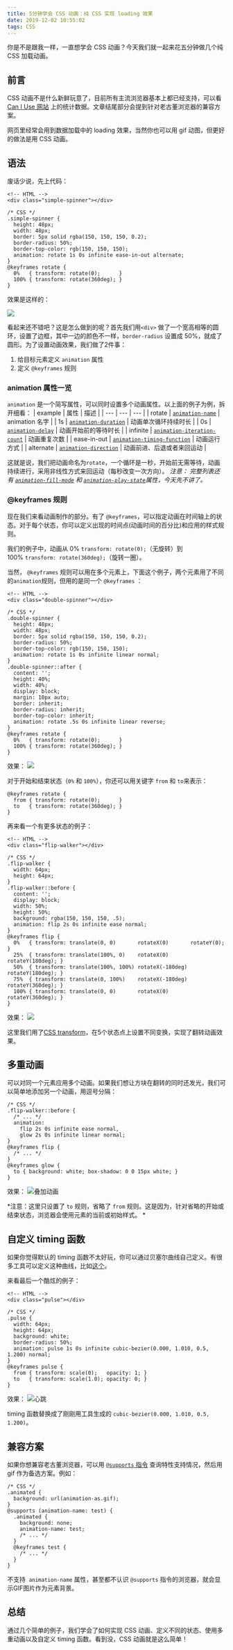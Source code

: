 ```yaml
---
title: 5分钟学会 CSS 动画：纯 CSS 实现 loading 效果
date: 2019-12-02 10:55:02
tags: CSS
---
```



你是不是跟我一样，一直想学会 CSS 动画？今天我们就一起来花五分钟做几个纯 CSS 加载动画。
## 前言

CSS 动画不是什么新鲜玩意了，目前所有主流浏览器基本上都已经支持，可以看[Can I Use 网站](https://caniuse.com/#feat=css-animation) 上的统计数据。文章结尾部分会提到针对老古董浏览器的兼容方案。

网页里经常会用到数据加载中的 loading 效果，当然你也可以用 gif 动图，但更好的做法是用 CSS 动画。
## 语法

废话少说，先上代码：
```
<!-- HTML -->
<div class="simple-spinner"></div>

```

```
/* CSS */
.simple-spinner {
  height: 48px;
  width: 48px;
  border: 5px solid rgba(150, 150, 150, 0.2);
  border-radius: 50%;
  border-top-color: rgb(150, 150, 150);
  animation: rotate 1s 0s infinite ease-in-out alternate;
}
@keyframes rotate {
  0%   { transform: rotate(0);      }
  100% { transform: rotate(360deg); }
}

```
效果是这样的：
<!-- more -->
![](https://upload-images.jianshu.io/upload_images/1618526-a78ad82f05ddb97c.gif?imageMogr2/auto-orient/strip)

看起来还不错吧？这是怎么做到的呢？首先我们用`<div>` 做了一个宽高相等的圆环，设置了边框，其中一边的颜色不一样，`border-radius` 设置成 50%，就成了圆形。为了设置动画效果，我们做了2件事：
1.  给目标元素定义 `animation` 属性
2.  定义 `@keyframes` 规则

### animation 属性一览

`animation` 是一个简写属性，可以同时设置多个动画属性。以上面的例子为例，拆开细看：
| example | 属性 | 描述 |
| --- | --- | --- |
| rotate | [`animation-name`](https://developer.mozilla.org/en-US/docs/Web/CSS/animation-name) | animation 名字 |
| 1s | [`animation-duration`](https://developer.mozilla.org/en-US/docs/Web/CSS/animation-duration) | 动画单次循环持续时长 |
| 0s | [`animation-delay`](https://developer.mozilla.org/en-US/docs/Web/CSS/animation-delay) | 动画开始前的等待时长 |
| infinite | [`animation-iteration-count`](https://developer.mozilla.org/en-US/docs/Web/CSS/animation-iteration-count) | 动画重复次数 |
| ease-in-out | [`animation-timing-function`](https://developer.mozilla.org/en-US/docs/Web/CSS/animation-timing-function) | 动画运行方式 |
| alternate | [`animation-direction`](https://developer.mozilla.org/en-US/docs/Web/CSS/animation-direction) | 动画前进、后退或者来回运动 |

这就是说，我们把动画命名为`rotate`，一个循环是一秒，开始前无需等待，动画持续进行，采用非线性方式来回运动（每秒改变一次方向）。
*注意： 完整列表还有 [`animation-fill-mode`](https://developer.mozilla.org/en-US/docs/Web/CSS/animation-fill-mode) 和 [`animation-play-state`](https://developer.mozilla.org/en-US/docs/Web/CSS/animation-play-state)属性，今天先不讲了。*

###  @keyframes 规则

现在我们来看动画制作的部分。有了 `@keyframes`，可以指定动画在时间轴上的状态。对于每个状态，你可以定义出现的时间点(动画时间的百分比)和应用的样式规则。

我们的例子中，动画从 0% `transform: rotate(0);`（无旋转）到100% `transform: rotate(360deg);`（旋转一圈）。

当然， `@keyframes` 规则可以用在多个元素上，下面这个例子，两个元素用了不同的`animation`规则，但用的是同一个 `@keyframes` ：
```
<!-- HTML -->
<div class="double-spinner"></div>

```

```
/* CSS */
.double-spinner {
  height: 48px;
  width: 48px;
  border: 5px solid rgba(150, 150, 150, 0.2);
  border-radius: 50%;
  border-top-color: rgb(150, 150, 150);
  animation: rotate 1s 0s infinite linear normal;
}
.double-spinner::after {
  content: '';
  height: 40%;
  width: 40%;
  display: block;
  margin: 10px auto;
  border: inherit;
  border-radius: inherit;
  border-top-color: inherit;
  animation: rotate .5s 0s infinite linear reverse;
}
@keyframes rotate {
  0%   { transform: rotate(0);      }
  100% { transform: rotate(360deg); }
}

```
效果：
![](https://upload-images.jianshu.io/upload_images/1618526-cd404342048c54a6.gif?imageMogr2/auto-orient/strip)


对于开始和结束状态（`0%` 和 `100%`），你还可以用关键字 `from` 和 `to`来表示：
```
@keyframes rotate {
  from { transform: rotate(0);      }
  to   { transform: rotate(360deg); }
}

```

再来看一个有更多状态的例子：
```
<!-- HTML -->
<div class="flip-walker"></div>

```

```
/* CSS */
.flip-walker {
  width: 64px;
  height: 64px;
}
.flip-walker::before {
  content: '';
  display: block;
  width: 50%;
  height: 50%;
  background: rgba(150, 150, 150, .5);
  animation: flip 2s 0s infinite ease normal;
}
@keyframes flip {
  0%   { transform: translate(0, 0)       rotateX(0)       rotateY(0);      }
  25%  { transform: translate(100%, 0)    rotateX(0)       rotateY(180deg); }
  50%  { transform: translate(100%, 100%) rotateX(-180deg) rotateY(180deg); }
  75%  { transform: translate(0, 100%)    rotateX(-180deg) rotateY(360deg); }
  100% { transform: translate(0, 0)       rotateX(0)       rotateY(360deg); }
}

```
效果：
![](https://upload-images.jianshu.io/upload_images/1618526-c798e5aee6992d29.gif?imageMogr2/auto-orient/strip)

这里我们用了[CSS transform](https://developer.mozilla.org/en-US/docs/Web/CSS/transform)，在5个状态点上设置不同变换，实现了翻转动画效果。
## 多重动画

可以对同一个元素应用多个动画。如果我们想让方块在翻转的同时还发光，我们可以简单地添加另一个动画，用逗号分隔：
```
/* CSS */
.flip-walker::before {
  /* ... */
  animation:
    flip 2s 0s infinite ease normal,
    glow 2s 0s infinite linear normal;
}
@keyframes flip {
  /* ... */
}
@keyframes glow {
  to { background: white; box-shadow: 0 0 15px white; }
}

```
效果：
![叠加动画](https://upload-images.jianshu.io/upload_images/1618526-555f4b24c8797ae1.gif?imageMogr2/auto-orient/strip)


*注意：这里只设置了 `to` 规则，省略了 `from` 规则。这是因为，针对省略的开始或结束状态，浏览器会使用元素的当前或初始样式。 *

## 自定义 timing 函数

如果你觉得默认的 timing 函数不太好玩，你可以通过贝塞尔曲线自己定义。有很多工具可以定义这种曲线，比如[这个](https://matthewlein.com/tools/ceaser)。

来看最后一个酷炫的例子：
```
<!-- HTML -->
<div class="pulse"></div>

```

```
/* CSS */
.pulse {
  width: 64px;
  height: 64px;
  background: white;
  border-radius: 50%;
  animation: pulse 1s 0s infinite cubic-bezier(0.000, 1.010, 0.5, 1.200) normal;
}
@keyframes pulse {
  from { transform: scale(0);   opacity: 1; }
  to   { transform: scale(1.0); opacity: 0; }
}

```
效果：
![心跳](https://upload-images.jianshu.io/upload_images/1618526-d960e858a2148c01.gif?imageMogr2/auto-orient/strip)

timing 函数替换成了刚刚用工具生成的 `cubic-bezier(0.000, 1.010, 0.5, 1.200)`。
## 兼容方案

如果你想兼容老古董浏览器，可以用 [`@supports` 指令](https://developer.mozilla.org/en-US/docs/Web/CSS/@supports) 查询特性支持情况，然后用 gif 作为备选方案。例如：
```
/* CSS */
.animated {
  background: url(animation-as.gif);
}
@supports (animation-name: test) {
  .animated {
    background: none;
    animation-name: test;
    /* ... */
  }
  @keyframes test {
    /* ... */
  }
}

```

不支持  `animation-name` 属性，甚至都不认识 `@supports` 指令的浏览器，就会显示GIF图片作为元素背景。
## 总结

通过几个简单的例子，我们学会了如何实现 CSS 动画、定义不同的状态、使用多重动画以及自定义 timing 函数。看到没，CSS 动画就是这么简单！

